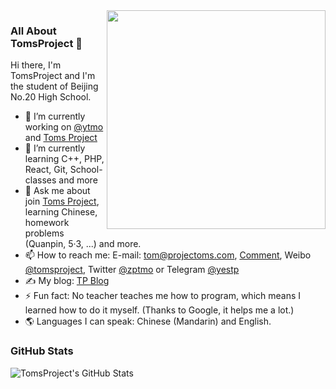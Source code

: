 <img width="350px" align="right" src="https://assets.projectoms.com/assets/CDN/GitHub/image/Icon/big/icon-1024.webp"/>

### All About TomsProject 👋

Hi there, I'm TomsProject and I'm the student of Beijing No.20 High School.

- 🔭 I’m currently working on [@ytmo](https://github.com/ytmo) and [Toms Project](https://projectoms.com)
- 🌱 I’m currently learning C++, PHP, React, Git, School-classes and more
- 💬 Ask me about join [Toms Project](https://projectoms.com), learning Chinese, homework problems (Quanpin, 5·3, ...) and more.
- 📫 How to reach me: E-mail: tom@projectoms.com, [Comment](https://www.projectoms.com/pc/view/Write-Message.htm), Weibo [@tomsproject](https://weibo.com/tomsproject), Twitter [@zptmo](https://twitter.com/zptmo) or Telegram [@yestp](https://t.me/yestp)
- ✍️ My blog: [TP Blog](https://blog.projectoms.com)
- ⚡ Fun fact: No teacher teaches me how to program, which means I learned how to do it myself. (Thanks to Google, it helps me a lot.)
- 🌎 Languages I can speak: Chinese (Mandarin) and English.


### GitHub Stats 
![TomsProject's GitHub Stats](https://github-readme-stats.vercel.app/api?username=tomsproject&count_private=true&show_icons=true)

<!--
**TomsProject/TomsProject** is a ✨ _special_ ✨ repository because its `README.md` (this file) appears on your GitHub profile.

Here are some ideas to get you started:

- 🔭 I’m currently working on ...
- 🌱 I’m currently learning ...
- 👯 I’m looking to collaborate on ...
- 🤔 I’m looking for help with ...
- 💬 Ask me about ...
- 📫 How to reach me: ...
- 😄 Pronouns: ...
- ⚡ Fun fact: ...
-->
